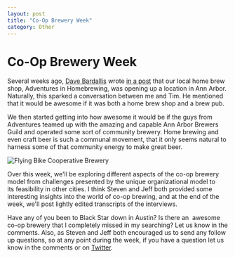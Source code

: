 ```yaml
---
layout: post
title: "Co-Op Brewery Week"
category: Other
---
```


Co-Op Brewery Week
==================

Several weeks ago, [Dave Bardallis](http://twitter.com/#!/allthebrews) wrote [in a post](http://www.annarborbeer.com/2011/01/short-pour-is-chiefly-into-gay.html) that our local home brew shop, Adventures in Homebrewing, was opening up a location in Ann Arbor. Naturally, this sparked a conversation between me and Tim. He mentioned that it would be awesome if it was both a home brew shop and a brew pub.

We then started getting into how awesome it would be if the guys from Adventures teamed up with the amazing and capable Ann Arbor Brewers Guild and operated some sort of community brewery. Home brewing and even craft beer is such a communal movement, that it only seems natural to harness some of that community energy to make great beer.

![Flying Bike Cooperative Brewery](http://www.yeastboundanddown.com/wp-content/uploads/2011/03/Screen-shot-2011-03-27-at-10.49.37-PM-193x300.png "Flying Bike Cooperative Brewery")

Over this week, we'll be exploring different aspects of the co-op brewery model from challenges presented by the unique organizational model to its feasibility in other cities. I think Steven and Jeff both provided some interesting insights into the world of co-op brewing, and at the end of the week, we'll post lightly edited transcripts of the interviews.

Have any of you been to Black Star down in Austin? Is there an  awesome co-op brewery that I completely missed in my searching? Let us know in the comments. Also, as Steven and Jeff both encouraged us to send any follow up questions, so at any point during the week, if you have a question let us know in the comments or on [Twitter](http://twitter.com/#!/yeastbounddown).